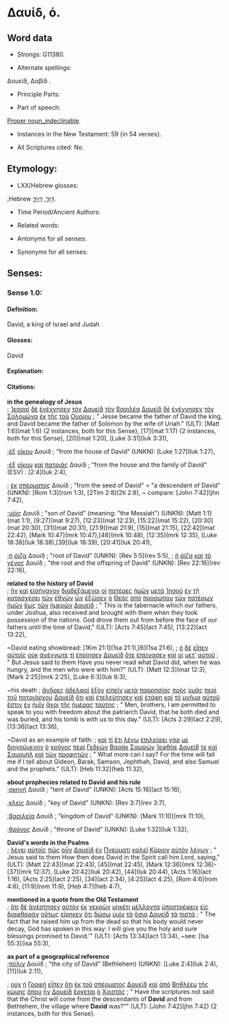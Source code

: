 # Δαυίδ, ὁ.

<!-- Status: S2=NeedsFinalCheck -->
<!-- Lexica used for edits: BDAG LN CVB  -->

## Word data

* Strongs: G11380.


* Alternate spellings: 

Δαυείδ,  Δαβίδ .

* Principle Parts: 

* Part of speech: 

[Proper noun_indeclinable](http://ugg.readthedocs.io/en/latest/proper_noun_indeclinable.html). 

* Instances in the New Testament: 59 {in 54 verses}.

* All Scriptures cited: No.

## Etymology: 


* LXX/Hebrew glosses: 

;Hebrew [דָּוִד](//en-uhal/H1732), [דָּוִיד](//en-uhal/H1732).

* Time Period/Ancient Authors: 

* Related words: 

* Antonyms for all senses:

* Synonyms for all senses: 


## Senses:


### Sense 1.0: 

#### Definition:

David, a king of Israel and Judah

#### Glosses: 

David

#### Explanation: 


#### Citations: 

**in the genealogy of Jesus**  
; [Ἰεσσαὶ](../G24210/01.md) [δὲ](../G11610/01.md) [ἐγέννησεν](../G10800/01.md) [τὸν](../G35880/01.md) [Δαυεὶδ](../G11380/01.md) [τὸν](../G35880/01.md) [βασιλέα](../G09350/01.md) [Δαυεὶδ](../G11380/01.md) [δὲ](../G11610/01.md) [ἐγέννησεν](../G10800/01.md) [τὸν](../G35880/01.md) [Σολομῶνα](../G46720/01.md) [ἐκ](../G15370/01.md) [τῆς](../G35880/01.md) [τοῦ](../G35880/01.md) [Οὐρίου](../G37740/01.md)
; " Jesse became the father of David the king, and David became the father of Solomon by the wife of Uriah." (ULT): 
[Matt 1:6](mat 1:6) {2 instances, both for this Sense}, [17](mat 1:17) {2 instances, both for this Sense}, [20](mat 1:20), [Luke 3:31](luk 3:31),

;[ἐξ](../G15370/01.md) [οἴκου](../G36240/01.md) Δαυίδ
; "from the house of David" (UNKN): 
[Luke 1:27](luk 1:27),

;[ἐξ](../G15370/01.md) [οἴκου](../G36240/01.md) [καὶ](../G25320/01.md) [πατριᾶς](../G39650/01.md) Δαυίδ
; "from the house and the family of David" (ESV) : 
[2:4](luk 2:4),

; [ἐκ](../G15370/01.md) [σπέρματος](../G46900/01.md) Δαυίδ
; "from the seed of David" = "a descendant of David" (UNKN): [Rom 1:3](rom 1:3), [2Tim 2:8](2ti 2:8),
~ compare: [John 7:42](jhn 7:42),

;[υἱὸς](../G52070/01.md) Δαυίδ
; "son of David" (meaning: "the Messiah") (UNKN): [Matt 1:1](mat 1:1), [9:27](mat 9:27), [12:23](mat 12:23), [15:22](mat 15:22), [20:30](mat 20:30), [31](mat 20:31), [21:9](mat 21:9), [15](mat 21:15), [22:42](mat 22:42), [Mark 10:47](mrk 10:47),[48](mrk 10:48), [12:35](mrk 12:35), [Luke 18:38](luk 18:38),[39](luk 18:39), [20:41](luk 20:41),

;[ἡ](../G35880/01.md) [ῥίζα](../G44910/01.md) Δαυίδ
; "root of David" (UNKN): [Rev 5:5](rev 5:5),
; [ἡ](../G35880/01.md) [ῥίζα](../G44910/01.md) [καὶ](../G25320/01.md) [τὸ](../G35880/01.md) [γένος](../G10850/01.md) Δαυίδ
; "the root and the offspring of David" (UNKN): [Rev 22:16](rev 22:16),

**related to the history of David**  
; [ἣν](../G37390/01.md) [καὶ](../G25320/01.md) [εἰσήγαγον](../G15210/01.md) [διαδεξάμενοι](../G12370/01.md) [οἱ](../G35880/01.md) [πατέρες](../G39620/01.md) [ἡμῶν](../G14730/01.md) [μετὰ](../G33260/01.md) [Ἰησοῦ](../G24240/01.md) [ἐν](../G17220/01.md) [τῇ](../G35880/01.md) [κατασχέσει](../G26970/01.md) [τῶν](../G35880/01.md) [ἐθνῶν](../G14840/01.md) [ὧν](../G37390/01.md) [ἐξῶσεν](../G18560/01.md) [ὁ](../G35880/01.md) [Θεὸς](../G23160/01.md) [ἀπὸ](../G05750/01.md) [προσώπου](../G43830/01.md) [τῶν](../G35880/01.md) [πατέρων](../G39620/01.md) [ἡμῶν](../G14730/01.md) [ἕως](../G21930/01.md) [τῶν](../G35880/01.md) [ἡμερῶν](../G22500/01.md) [Δαυείδ](../G11380/01.md)
; " This is the tabernacle which our fathers, under Joshua, also received and brought with them when they took possession of the nations. God drove them out from before the face of our fathers until the time of David," (ULT): 
[Acts 7:45](act 7:45), [13:22](act 13:22),

~David eating showbread: 
[1Km 21:1](1sa 21:1),[6](1sa 21:6), 
; [ὁ](../G35880/01.md) [δὲ](../G11610/01.md) [εἶπεν](../G30040/01.md) [αὐτοῖς](../G08460/01.md) [οὐκ](../G37560/01.md) [ἀνέγνωτε](../G03140/01.md) [τί](../G51010/01.md) [ἐποίησεν](../G41600/01.md) [Δαυεὶδ](../G11380/01.md) [ὅτε](../G37530/01.md) [ἐπείνασεν](../G39830/01.md) [καὶ](../G25320/01.md) [οἱ](../G35880/01.md) [μετ’](../G33260/01.md) [αὐτοῦ](../G08460/01.md)
; " But Jesus said to them Have you never read what David did, when he was hungry, and the men who were with him?" (ULT): 
[Matt 12:3](mat 12:3), [Mark 2:25](mrk 2:25), [Luke 6:3](luk 6:3),

~his death 
; [ἄνδρες](../G04350/01.md) [ἀδελφοί](../G00800/01.md) [ἐξὸν](../G18260/01.md) [εἰπεῖν](../G30040/01.md) [μετὰ](../G33260/01.md) [παρρησίας](../G39540/01.md) [πρὸς](../G43140/01.md) [ὑμᾶς](../G47710/01.md) [περὶ](../G40120/01.md) [τοῦ](../G35880/01.md) [πατριάρχου](../G39660/01.md) [Δαυεὶδ](../G11380/01.md) [ὅτι](../G37540/01.md) [καὶ](../G25320/01.md) [ἐτελεύτησεν](../G50530/01.md) [καὶ](../G25320/01.md) [ἐτάφη](../G22900/01.md) [καὶ](../G25320/01.md) [τὸ](../G35880/01.md) [μνῆμα](../G34180/01.md) [αὐτοῦ](../G08460/01.md) [ἔστιν](../G99999/01.md) [ἐν](../G17220/01.md) [ἡμῖν](../G14730/01.md) [ἄχρι](../G08910/01.md) [τῆς](../G35880/01.md) [ἡμέρας](../G22500/01.md) [ταύτης](../G37780/01.md)
; " Men, brothers, I am permitted to speak to you with freedom about the patriarch David, that he both died and was buried, and his tomb is with us to this day." (ULT): 
[Acts 2:29](act 2:29), [13:36](act 13:36),

~David as an example of faith: 
; [καὶ](../G25320/01.md) [τί](../G51010/01.md) [ἔτι](../G20890/01.md) [λέγω](../G30040/01.md) [ἐπιλείψει](../G19520/01.md) [γὰρ](../G10630/01.md) [με](../G14730/01.md) [διηγούμενον](../G13340/01.md) [ὁ](../G35880/01.md) [χρόνος](../G55500/01.md) [περὶ](../G40120/01.md) [Γεδεών](../G10660/01.md) [Βαράκ](../G09130/01.md) [Σαμψών](../G45460/01.md) [Ἰεφθάε](../G24220/01.md) [Δαυείδ](../G11380/01.md) [τε](../G50370/01.md) [καὶ](../G25320/01.md) [Σαμουὴλ](../G45450/01.md) [καὶ](../G25320/01.md) [τῶν](../G35880/01.md) [προφητῶν](../G43960/01.md)
; " What more can I say? For the time will fail me if I tell about Gideon, Barak, Samson, Jephthah, David, and also Samuel and the prophets." (ULT): 
[Heb 11:32](heb 11:32),

**about prophecies related to David and his rule**  
;[σκηνὴ](../G46330/01.md) Δαυίδ
; "tent of David" (UNKN): [Acts 15:16](act 15:16),

;[κλεὶς](../G28070/01.md) Δαυίδ
; "key of David" (UNKN): [Rev 3:7](rev 3:7),

;[βασιλεία](../G09320/01.md) Δαυίδ
; "kingdom of David" (UNKN): [Mark 11:10](mrk 11:10),

;[θρόνος](../G23620/01.md) Δαυίδ
; "throne of David" (UNKN): [Luke 1:32](luk 1:32), 

**David's words in the Psalms**  
; [λέγει](../G30040/01.md) [αὐτοῖς](../G08460/01.md) [πῶς](../G44590/01.md) [οὖν](../G37670/01.md) [Δαυεὶδ](../G11380/01.md) [ἐν](../G17220/01.md) [Πνεύματι](../G41510/01.md) [καλεῖ](../G25640/01.md) [Κύριον](../G29620/01.md) [αὐτὸν](../G08460/01.md) [λέγων](../G30040/01.md)
; " Jesus said to them How then does David in the Spirit call him Lord, saying," (ULT): 
[Matt 22:43](mat 22:43), [45](mat 22:45), [Mark 12:36](mrk 12:36)-[37](mrk 12:37), [Luke 20:42](luk 20:42), [44](luk 20:44), [Acts 1:16](act 1:16), [Acts 2:25](act 2:25), [34](act 2:34), [4:25](act 4:25), [Rom 4:6](rom 4:6), [11:9](rom 11:9), [Heb 4:7](heb 4:7), 

**mentioned in a quote from the Old Testament**  
; [ὅτι](../G37540/01.md) [δὲ](../G11610/01.md) [ἀνέστησεν](../G04500/01.md) [αὐτὸν](../G08460/01.md) [ἐκ](../G15370/01.md) [νεκρῶν](../G34980/01.md) [μηκέτι](../G33710/01.md) [μέλλοντα](../G31950/01.md) [ὑποστρέφειν](../G52900/01.md) [εἰς](../G15190/01.md) [διαφθοράν](../G13120/01.md) [οὕτως](../G37790/01.md) [εἴρηκεν](../G30040/01.md) [ὅτι](../G37540/01.md) [δώσω](../G13250/01.md) [ὑμῖν](../G47710/01.md) [τὰ](../G35880/01.md) [ὅσια](../G37410/01.md) [Δαυεὶδ](../G11380/01.md) [τὰ](../G35880/01.md) [πιστά](../G41030/01.md)
; " The fact that he raised him up from the dead so that his body would never decay, God has spoken in this way: I will give you the holy and sure blessings promised to David.'" (ULT): 
[Acts 13:34](act 13:34),
~see: [Isa 55:3](isa 55:3),

**as part of a geographical reference**  
;[πόλιν](../G41720/01.md) Δαυὶδ
; "the city of David" (Bethlehem) (UNKN): [Luke 2:4](luk 2:4), [11](luk 2:11),

; [οὐχ](../G37560/01.md) [ἡ](../G35880/01.md) [Γραφὴ](../G11240/01.md) [εἶπεν](../G30040/01.md) [ὅτι](../G37540/01.md) [ἐκ](../G15370/01.md) [τοῦ](../G35880/01.md) [σπέρματος](../G46900/01.md) [Δαυεὶδ](../G11380/01.md) [καὶ](../G25320/01.md) [ἀπὸ](../G05750/01.md) [Βηθλέεμ](../G09650/01.md) [τῆς](../G35880/01.md) [κώμης](../G29680/01.md) [ὅπου](../G36990/01.md) [ἦν](../G99999/01.md) [Δαυεὶδ](../G11380/01.md) [ἔρχεται](../G20640/01.md) [ὁ](../G35880/01.md) [Χριστός](../G55470/01.md)
; " Have the scriptures not said that the Christ will come from the descendants of **David** and from Bethlehem, the village where **David** was?"" (ULT): 
[John 7:42](jhn 7:42) {2 instances, both for this Sense}.
